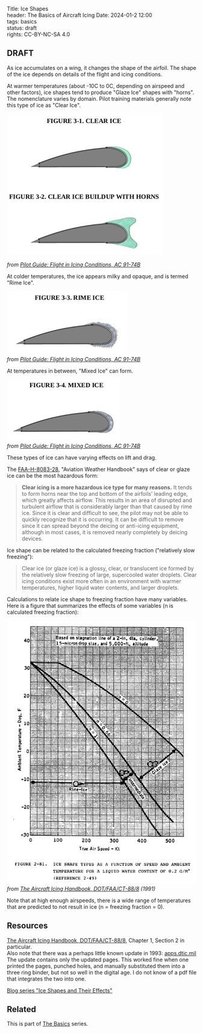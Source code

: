 Title: Ice Shapes    
header: The Basics of Aircraft Icing
Date: 2024-01-2 12:00  
tags: basics  
status: draft  
rights: CC-BY-NC-SA 4.0

## DRAFT

As ice accumulates on a wing, it changes the shape of the airfoil. 
The shape of the ice depends on details of the flight and icing conditions.  

At warmer temperatures (about -10C to 0C, depending on airspeed and other factors), 
ice shapes tend to produce "Glaze Ice" shapes with "horns". 
The nomenclature varies by domain. 
Pilot training materials generally note this type of ice as "Clear Ice". 

![Figure 3-1.png](..%2Fimages%2FAC-91-74B%2FFigure%203-1.png)   

_from [Pilot Guide: Flight in Icing Conditions, AC 91-74B](https://www.faa.gov/documentLibrary/media/Advisory_Circular/AC_91-74B.pdf)_  

At colder temperatures, the ice appears milky and opaque, and is termed "Rime Ice".

![Figure 3-3.png](..%2Fimages%2FAC-91-74B%2FFigure%203-3.png)  
_from [Pilot Guide: Flight in Icing Conditions, AC 91-74B](https://www.faa.gov/documentLibrary/media/Advisory_Circular/AC_91-74B.pdf)_  

At temperatures in between, "Mixed Ice" can form.

![Figure 3-4.png](..%2Fimages%2FAC-91-74B%2FFigure%203-4.png)  
_from [Pilot Guide: Flight in Icing Conditions, AC 91-74B](https://www.faa.gov/documentLibrary/media/Advisory_Circular/AC_91-74B.pdf)_  

These types of ice can have varying effects on lift and drag. 

The [FAA-H-8083-28]({filename}resources.md#FAA-H-8083-28), "Aviation Weather Handbook" says of clear or glaze 
ice can be the most hazardous form:

>__Clear icing is a more hazardous ice type for many reasons.__ 
It tends to form horns near the top and bottom of the airfoils’ 
leading edge, which greatly affects airflow. This results in 
an area of disrupted and turbulent airflow that is considerably 
larger than that caused by rime ice. Since it is clear and 
difficult to see, the pilot may not be able to quickly recognize 
that it is occurring. It can be difficult to remove since it can 
spread beyond the deicing or anti-icing equipment, although in 
most cases, it is removed nearly completely by deicing devices.

Ice shape can be related to the calculated freezing fraction
("relatively slow freezing"): 

>Clear ice (or glaze ice) is a glossy, clear, or translucent ice formed by the relatively slow freezing of large, 
supercooled water droplets. Clear icing conditions exist more often in an environment with warmer 
temperatures, higher liquid water contents, and larger droplets.

Calculations to relate ice shape to freezing fraction have many variables. 
Here is a figure that summarizes the effects of some variables
(n is calculated freezing fraction):  

![Figure 2-81.png](..%2Fimages%2FFAA%20Handbook%20volume%201%2FFigure%202-81.png)  
_from [The Aircraft Icing Handbook, DOT/FAA/CT-88/8](https://apps.dtic.mil/sti/pdfs/ADA238039.pdf) (1991)_  

Note that at high enough airspeeds, there is a wide range of 
temperatures that are predicted to not result in ice 
(n = freezing fraction = 0).  

## Resources  

[The Aircraft Icing Handbook, DOT/FAA/CT-88/8](https://apps.dtic.mil/sti/pdfs/ADA238039.pdf), 
Chapter 1, Section 2 in particular.  
Also note that there was a perhaps little known update in 1993: [apps.dtic.mil](https://apps.dtic.mil/sti/pdfs/ADA276499.pdf) The update contains only the updated pages. 
This worked fine when one printed the pages, punched holes, and manually substituted them into a three ring binder, 
but not so well in the digital age. 
I do not know of a pdf file that integrates the two into one.

[Blog series "Ice Shapes and Their Effects"]({filename}..%2Fice_shapes_thread.md)  

## Related  

This is part of [The Basics]({filename}basics.md) series.  
